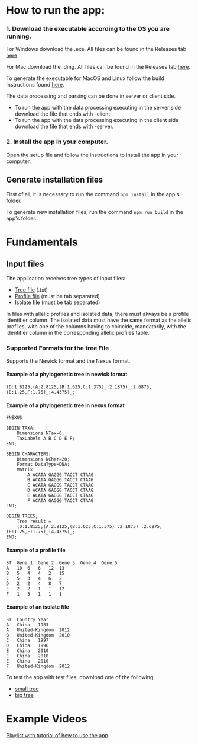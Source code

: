 # How to run the app:

### 1. Download the executable according to the OS you are running.

For Windows download the .exe. All files can be found in the Releases tab [here](https://github.com/DIVA-IPL-Project/phytotree/releases/latest).

For Mac download the .dmg. All files can be found in the Releases tab [here](https://github.com/DIVA-IPL-Project/phytotree/releases/latest).

To generate the executable for MacOS and Linux follow the build instructions found [here](#generate-installation-files).

The data processing and parsing can be done in server or client side.

- To run the app with the data processing executing in the server side download the file that ends with -client.
- To run the app with the data processing executing in the client side download the file that ends with -server.

### 2. Install the app in your computer.

Open the setup file and follow the instructions to install the app in your computer.

## Generate installation files

First of all, it is necessary to run the command `npm install` in the app's folder.

To generate new installation files, run the command `npm run build` in the app's folder.

# Fundamentals

## Input files

The application receives tree types of input files:

- [Tree file](#supported-formats-for-the-tree-file) (.txt)
- [Profile file](#example-of-a-profile-file) (must be tab separated)
- [Isolate file](#example-of-an-isolate-file) (must be tab separated)

In files with allelic profiles and isolated data, there must always be a profile identifier column. The isolated data must have the same format as the allelic profiles, with one of the columns having to coincide, mandatorily, with the identifier column in the corresponding allelic profiles table.

### Supported Formats for the tree File

Supports the Newick format and the Nexus format.

#### **Example of a phylogenetic tree in newick format**

```
(D:1.8125,(A:2.8125,(B:1.625,C:1.375)_:2.1875)_:2.6875,(E:1.25,F:1.75)_:4.4375)_;
```

#### **Example of a phylogenetic tree in nexus format**

```
#NEXUS

BEGIN TAXA;
    Dimensions NTax=6;
    TaxLabels A B C D E F;
END;

BEGIN CHARACTERS;
    Dimensions NChar=20;
    Format DataType=DNA;
    Matrix
        A ACATA GAGGG TACCT CTAAG
        B ACATA GAGGG TACCT CTAAG
        C ACATA GAGGG TACCT CTAAG
        D ACATA GAGGG TACCT CTAAG
        E ACATA GAGGG TACCT CTAAG
        F ACATA GAGGG TACCT CTAAG
END;

BEGIN TREES;
    Tree result =
    (D:1.8125,(A:2.8125,(B:1.625,C:1.375)_:2.1875)_:2.6875,(E:1.25,F:1.75)_:4.4375)_;
END;
```

#### **Example of a profile file**

```
ST	Gene_1	Gene_2	Gene_3	Gene_4	Gene_5
A	10	6	6	12	13
B	5	4	4	2	15
C	5	3	4	6	2
D	2	2	4	8	7
E	2	2	1	1	12
F	1	3	1	1	1
```

#### **Example of an isolate file**

```
ST	Country	Year
A	China	1983
A	United-Kingdom	2012
B	United-Kingdom	2010
C	China	1997
D	China	1996
E	China	2010
E	China	2010
E	China	2010
F	United-Kingdom	2012
```

To test the app with test files, download one of the following:

- [small tree](https://github.com/DIVA-IPL-Project/phytotree/blob/main/documentation/datasets/example1-small%20tree.zip)
- [big tree](https://github.com/DIVA-IPL-Project/phytotree/blob/main/documentation/datasets/example2-big%20tree.zip)

# Example Videos

[Playlist with tutorial of how to use the app](https://youtube.com/playlist?list=PLSZMwhUOJwPXGFFd7k0HWOL-mA2X_6gxp)
